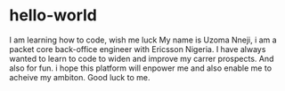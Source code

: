 # hello-world
I am learning how to code, wish me luck 
My name is Uzoma Nneji, i am a packet core back-office engineer with Ericsson Nigeria.
I have always wanted to learn to code to widen and improve my carrer prospects. And also for fun.
i hope this platform will enpower me and also enable me to acheive my ambiton.
Good luck to me.
